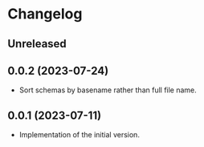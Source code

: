 # Changelog

## Unreleased

## 0.0.2 (2023-07-24)

- Sort schemas by basename rather than full file name.

## 0.0.1 (2023-07-11)

- Implementation of the initial version.
